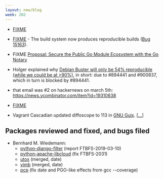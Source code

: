 ```yaml
---
layout: new/blog
week: 202
---
```


* [FIXME](https://salsa.debian.org/reproducible-builds/diffoscope/issues/45#note_68258)

* [FIXME](https://www.wireshark.org/docs/relnotes/wireshark-3.0.0.html) - The build system now produces reproducible builds ([Bug 15163](https://bugs.wireshark.org/bugzilla/show_bug.cgi?id=15163)).

* FIXME [Proposal: Secure the Public Go Module Ecosystem with the Go Notary](https://go.googlesource.com/proposal/+/master/design/25530-notary.md) 

* Holger explained why [Debian Buster will only be 54% reproducible (while we could be at >90%)](https://lists.reproducible-builds.org/pipermail/rb-general/2019-March/001492.html), in short: due to #894441 and #900837, which in turn is blocked by #894441.
 * that email was #2 on hackernews on march 5th:  https://news.ycombinator.com/item?id=19310638

* [FIXME](https://www.reddit.com/r/linux/comments/axxkov/debian_buster_will_only_be_54_reproducible_while/)

* Vagrant Cascadian updated diffoscope to 113 in [GNU Guix](https://www.gnu.org/software/guix/).&nbsp;[[...](https://git.savannah.gnu.org/cgit/guix.git/commit/?id=11599cff1e0335797deab8f48d1fe8741d7eeb11)]

## Packages reviewed and fixed, and bugs filed

* Bernhard M. Wiedemann:
    * [python-django-filter](https://github.com/carltongibson/django-filter/issues/1050) (report FTBFS-2019-03-10)
    * [python-apache-libcloud](https://github.com/apache/libcloud/pull/1279) (fix FTBFS-2031)
    * [utox](https://github.com/uTox/uTox/pull/1334) (merged, date)
    * [vimb](https://github.com/fanglingsu/vimb/pull/542) (merged, date)
    * [pcp](https://build.opensuse.org/request/show/682435) (fix date and PGO-like effects from gcc --coverage)
